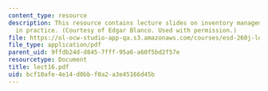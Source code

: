 ```yaml
---
content_type: resource
description: This resource contains lecture slides on inventory management and optimization
  in practice. (Courtesy of Edgar Blanco. Used with permission.)
file: https://ol-ocw-studio-app-qa.s3.amazonaws.com/courses/esd-260j-logistics-systems-fall-2006/bcf10afe4e14d0bbf0a2a3e45166d45b_lect16.pdf
file_type: application/pdf
parent_uid: 9ffdb24d-d845-7fff-95a6-a60f5bd2f57e
resourcetype: Document
title: lect16.pdf
uid: bcf10afe-4e14-d0bb-f0a2-a3e45166d45b
---
```

